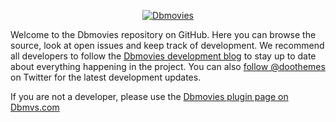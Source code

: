 <p align="center">
  <a href="https://dbmvs.com/">
    <img src="https://cdn.doothemes.com/uploads/dbmovies.png" alt="Dbmovies">
  </a>
</p>
<p>Welcome to the Dbmovies repository on GitHub. Here you can browse the source, look at open issues and keep track of development. We recommend all developers to follow the <a href="#" target="_blank">Dbmovies development blog</a> to stay up to date about everything happening in the project. You can also <a href="#" target="_blank">follow @doothemes</a> on Twitter for the latest development updates.</p>

<p>If you are not a developer, please use the <a href="#" target="_blank">Dbmovies plugin page on Dbmvs.com</a></p>

